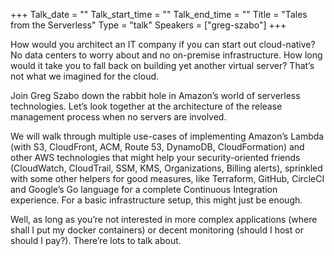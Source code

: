 +++
Talk_date = ""
Talk_start_time = ""
Talk_end_time = ""
Title = "Tales from the Serverless"
Type = "talk"
Speakers = ["greg-szabo"]
+++

How would you architect an IT company if you can start out cloud-native? No data centers to worry about and no on-premise infrastructure. How long would it take you to fall back on building yet another virtual server? That’s not what we imagined for the cloud.

Join Greg Szabo down the rabbit hole in Amazon’s world of serverless technologies. Let’s look together at the architecture of the release management process when no servers are involved.

We will walk through multiple use-cases of implementing Amazon’s Lambda (with S3, CloudFront, ACM, Route 53, DynamoDB, CloudFormation) and other AWS technologies that might help your security-oriented friends (CloudWatch, CloudTrail, SSM, KMS, Organizations, Billing alerts), sprinkled with some other helpers for good measures, like Terraform, GitHub, CircleCI and Google’s Go language for a complete Continuous Integration experience. For a basic infrastructure setup, this might just be enough.

Well, as long as you’re not interested in more complex applications (where shall I put my docker containers) or decent monitoring (should I host or should I pay?). There’re lots to talk about.
